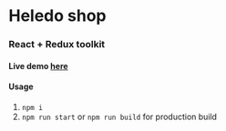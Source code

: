 # Heledo shop
### React + Redux toolkit 
#### Live demo [here](https://tuanna-helendo.surge.sh/home)
#### Usage
1. `npm i`
2. `npm run start` or `npm run build` for production build
